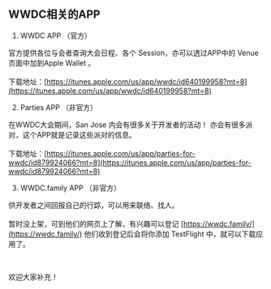 ## WWDC相关的APP

1. WWDC APP （官方） 

 官方提供各位与会者查询大会日程、各个 Session，亦可以透过APP中的 Venue 页面中加到Apple Wallet 。 <br><br>下载地址：[https://itunes.apple.com/us/app/wwdc/id640199958?mt=8](https://itunes.apple.com/us/app/wwdc/id640199958?mt=8)

2. Parties APP （非官方）

 在WWDC大会期间，San Jose 内会有很多关于开发者的活动！ 亦会有很多派对，这个APP就是记录这些派对的信息。
<br><br>下载地址：[https://itunes.apple.com/us/app/parties-for-wwdc/id879924066?mt=8](https://itunes.apple.com/us/app/parties-for-wwdc/id879924066?mt=8)

3. WWDC.family APP （非官方）

 供开发者之间回报自己的行踪，可以用来联络、找人。
<br><br>暂时没上架，可到他们的网页上了解，有兴趣可以登记 [https://wwdc.family/](https://wwdc.family/) 他们收到登记后会将你添加 TestFlight 中，就可以下载应用了。

<br>

欢迎大家补充！
